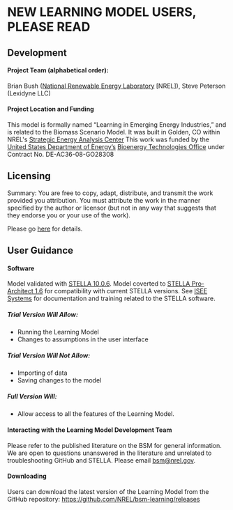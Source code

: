 # NEW LEARNING MODEL USERS, PLEASE READ

## Development

#### Project Team (alphabetical order): 
Brian Bush ([National Renewable Energy Laboratory](http://www.nrel.gov/) [NREL]), Steve Peterson (Lexidyne LLC)

#### Project Location and Funding
This model is formally named “Learning in Emerging Energy Industries,” and is related to the Biomass Scenario Model.
It was built in Golden, CO within NREL's [Strategic Energy Analysis Center](http://www.nrel.gov/analysis/about_office.html)
This work was funded by the [United States Department of Energy’s](http://energy.gov/) [Bioenergy Technologies Office](http://www1.eere.energy.gov/bioenergy/) under Contract No. DE-AC36-08-GO28308 

## Licensing

Summary: You are free to copy, adapt, distribute, and transmit the work provided you attribution. You must attribute the work in the manner specified by the author or licensor (but not in any way that suggests that they endorse you or your use of the work).

Please go [here](http://creativecommons.org/licenses/by-sa/3.0/) for details.

## User Guidance

#### Software
Model validated with [STELLA 10.0.6](http://www.iseesystems.com/softwares/Education/StellaSoftware.aspx). Model coverted to [STELLA Pro-Architect 1.6](https://www.iseesystems.com/store/products/stella-professional.aspx) for compatibility with current STELLA versions.
See [ISEE Systems](http://www.iseesystems.com) for documentation and training related to the STELLA software.

##### Trial Version Will Allow:
-	Running the Learning Model
-	Changes to assumptions in the user interface

##### Trial Version Will Not Allow:
-	Importing of data
-	Saving changes to the model 

##### Full Version Will:
-	Allow access to all the features of the Learning Model.

#### Interacting with the Learning Model Development Team
Please refer to the published literature on the BSM for general information. We are open to questions unanswered in the literature and unrelated to troubleshooting GitHub and STELLA. Please email bsm@nrel.gov.

#### Downloading
Users can download the latest version of the Learning Model from the GitHub repository:  https://github.com/NREL/bsm-learning/releases
